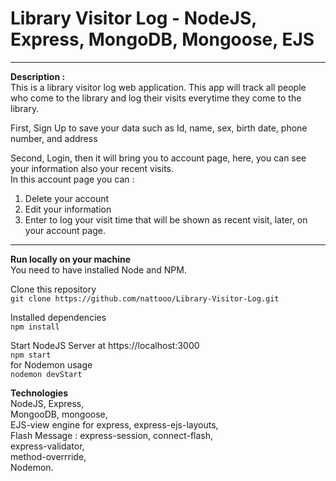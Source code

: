 # Library Visitor Log - NodeJS, Express, MongoDB, Mongoose, EJS
___
  
**Description :**  
This is a library visitor log web application.
This app will track all people who come to the library and log their visits everytime they come to the library.

First, Sign Up to save your data such as Id, name, sex, birth date, phone number, and address  

Second, Login, then it will bring you to account page, here, you can see your information also your recent visits.  
In this account page you can :
1. Delete your account
2. Edit your information
3. Enter to log your visit time that will be shown as recent visit, later, on your account page.

___
**Run locally on your machine**  
You need to have installed Node and NPM.

Clone this repository  
`git clone https://github.com/nattooo/Library-Visitor-Log.git`

Installed dependencies  
`npm install`

Start NodeJS Server at https://localhost:3000  
`npm start`  
for Nodemon usage  
`nodemon devStart`

**Technologies**  
NodeJS, Express,  
MongooDB, mongoose,  
EJS-view engine for express, express-ejs-layouts,  
Flash Message : express-session, connect-flash,  
express-validator,  
method-overrride,  
Nodemon.
